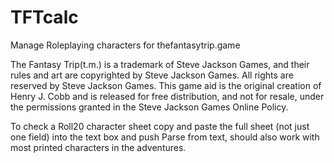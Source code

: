 # TFTcalc
Manage Roleplaying characters for thefantasytrip.game

The Fantasy Trip(t.m.) is a trademark of Steve Jackson Games, and their rules and art are copyrighted by Steve Jackson Games. All rights are reserved by Steve Jackson Games.
This game aid is the original creation of Henry J. Cobb and is released for free distribution, and not for resale, under the permissions granted in the Steve Jackson Games Online Policy.

To check a Roll20 character sheet copy and paste the full sheet (not just one field) into the text box and push Parse from text, should also work with most printed characters in the adventures.
